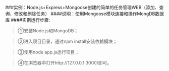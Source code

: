 ###实例：Node.js+Express+Mongoose创建的简单的任务管理WEB（添加、查询、修改和删除任务）
####说明：使用Mongoose模块连接和操作MongDB数据库
####实例运行步骤:
> ①安装Node.js和MongoDB；

> ②进入项目目录，通过npm install安装依赖模块；

> ③使用node app.js运行项目；

> ④在浏览器中打开http://127.0.0.1:3000/即可。
